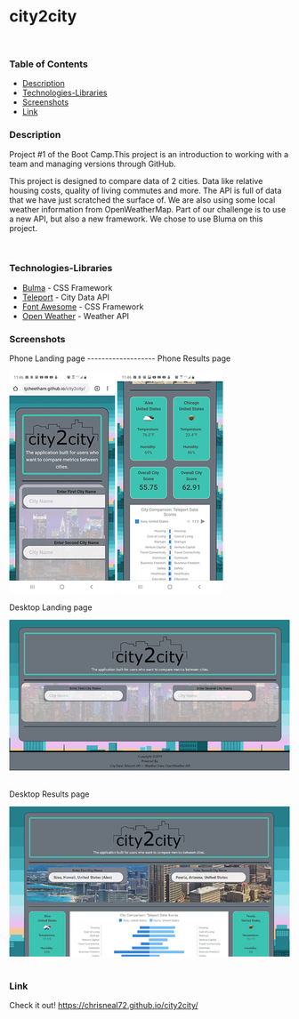 # city2city
​
### Table of Contents
- [Description](#Description)
- [Technologies-Libraries](#Technologies-Libraries)
- [Screenshots](#Screenshots)
- [Link](#Link)
​
### Description
Project #1 of the Boot Camp.This project is an introduction to working with a team and managing versions through GitHub.

This project is designed to compare data of 2 cities. Data like relative housing costs, quality of living commutes and more.
The API is full of data that we have just scratched the surface of. We are also using some local weather information from OpenWeatherMap. Part of our challenge is to use a new API, but also a new framework. We chose to use Bluma on this project.

​
### Technologies-Libraries
- [Bulma](https://bulma.io/) - CSS Framework
- [Teleport](https://developers.teleport.org/) - City Data API
- [Font Awesome](https://fontawesome.com/) - CSS Framework
- [Open Weather](https://openweathermap.org/current/) - Weather API
​
### Screenshots
​Phone Landing page ------------------- Phone Results page

![Image](assets/images/phone_landing.jpg)                    ![Image](assets/images/phone_results.jpg)
​

Desktop Landing page

![Image](assets/images/c2c-landing.jpg)
​

Desktop Results page

![Image](assets/images/c2c-results.jpg)
​
### Link
Check it out! 
https://chrisneal72.github.io/city2city/

